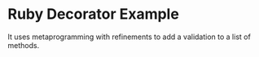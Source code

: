 # Ruby Decorator Example

It uses metaprogramming with refinements to add a validation to a list of methods.
